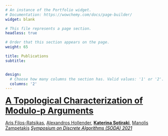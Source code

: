```yaml
---
# An instance of the Portfolio widget.
# Documentation: https://wowchemy.com/docs/page-builder/
widget: blank

# This file represents a page section.
headless: true

# Order that this section appears on the page.
weight: 65

title: Publications
subtitle: 


design:
  # Choose how many columns the section has. Valid values: '1' or '2'.
  columns: '2'
---
```


<a href="https://arxiv.org/abs/2003.11974" style="font-size:20pt; font-weight:bold">
    A Topological Characterization of Modulo-p Arguments </a>
<p> <a href="https://mzampet.com">Aris Filos-Ratsikas</a>, <a href="https://mzampet.com">Alexandros Hollender</a>, <a href="https://mzampet.com" style="font-weight:bold">Katerina Sotiraki</a>, <a href="https://mzampet.com">Manolis Zampetakis</a>
<a href="https://www.siam.org/conferences/cm/conference/soda21" style="font-style:italic; color:black">Symposium on Discrete Algorithms (SODA) 2021</a>